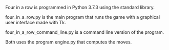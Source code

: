 
Four in a row is programmed in Python 3.7.3 using the standard library.

four_in_a_row.py is the main program that runs the game with a
graphical user interface made with Tk.

four_in_a_row_command_line.py is a command line version of the program.

Both uses the program engine.py that computes the moves.
